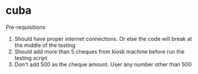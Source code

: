 # cuba

Pre-requisitions
1. Should have proper internet connections. Or else the code will break at the middle of the testing
2. Should add more than 5 cheques from kiosk machine before run the testing script
3. Don't add 500 as the cheque amount. User any number other than 500

